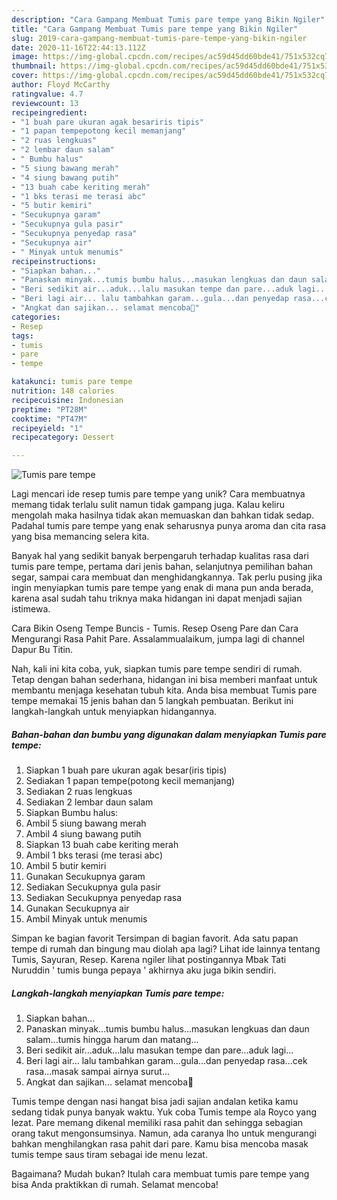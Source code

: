 ```yaml
---
description: "Cara Gampang Membuat Tumis pare tempe yang Bikin Ngiler"
title: "Cara Gampang Membuat Tumis pare tempe yang Bikin Ngiler"
slug: 2019-cara-gampang-membuat-tumis-pare-tempe-yang-bikin-ngiler
date: 2020-11-16T22:44:13.112Z
image: https://img-global.cpcdn.com/recipes/ac59d45dd60bde41/751x532cq70/tumis-pare-tempe-foto-resep-utama.jpg
thumbnail: https://img-global.cpcdn.com/recipes/ac59d45dd60bde41/751x532cq70/tumis-pare-tempe-foto-resep-utama.jpg
cover: https://img-global.cpcdn.com/recipes/ac59d45dd60bde41/751x532cq70/tumis-pare-tempe-foto-resep-utama.jpg
author: Floyd McCarthy
ratingvalue: 4.7
reviewcount: 13
recipeingredient:
- "1 buah pare ukuran agak besariris tipis"
- "1 papan tempepotong kecil memanjang"
- "2 ruas lengkuas"
- "2 lembar daun salam"
- " Bumbu halus"
- "5 siung bawang merah"
- "4 siung bawang putih"
- "13 buah cabe keriting merah"
- "1 bks terasi me terasi abc"
- "5 butir kemiri"
- "Secukupnya garam"
- "Secukupnya gula pasir"
- "Secukupnya penyedap rasa"
- "Secukupnya air"
- " Minyak untuk menumis"
recipeinstructions:
- "Siapkan bahan..."
- "Panaskan minyak...tumis bumbu halus...masukan lengkuas dan daun salam...tumis hingga harum dan matang..."
- "Beri sedikit air...aduk...lalu masukan tempe dan pare...aduk lagi..."
- "Beri lagi air... lalu tambahkan garam...gula...dan penyedap rasa...cek rasa...masak sampai airnya surut..."
- "Angkat dan sajikan... selamat mencoba🤗"
categories:
- Resep
tags:
- tumis
- pare
- tempe

katakunci: tumis pare tempe 
nutrition: 148 calories
recipecuisine: Indonesian
preptime: "PT28M"
cooktime: "PT47M"
recipeyield: "1"
recipecategory: Dessert

---
```



![Tumis pare tempe](https://img-global.cpcdn.com/recipes/ac59d45dd60bde41/751x532cq70/tumis-pare-tempe-foto-resep-utama.jpg)

Lagi mencari ide resep tumis pare tempe yang unik? Cara membuatnya memang tidak terlalu sulit namun tidak gampang juga. Kalau keliru mengolah maka hasilnya tidak akan memuaskan dan bahkan tidak sedap. Padahal tumis pare tempe yang enak seharusnya punya aroma dan cita rasa yang bisa memancing selera kita.

Banyak hal yang sedikit banyak berpengaruh terhadap kualitas rasa dari tumis pare tempe, pertama dari jenis bahan, selanjutnya pemilihan bahan segar, sampai cara membuat dan menghidangkannya. Tak perlu pusing jika ingin menyiapkan tumis pare tempe yang enak di mana pun anda berada, karena asal sudah tahu triknya maka hidangan ini dapat menjadi sajian istimewa.

Cara Bikin Oseng Tempe Buncis - Tumis. Resep Oseng Pare dan Cara Mengurangi Rasa Pahit Pare. Assalammualaikum, jumpa lagi di channel Dapur Bu Titin.


Nah, kali ini kita coba, yuk, siapkan tumis pare tempe sendiri di rumah. Tetap dengan bahan sederhana, hidangan ini bisa memberi manfaat untuk membantu menjaga kesehatan tubuh kita. Anda bisa membuat Tumis pare tempe memakai 15 jenis bahan dan 5 langkah pembuatan. Berikut ini langkah-langkah untuk menyiapkan hidangannya.

<!--inarticleads1-->

##### Bahan-bahan dan bumbu yang digunakan dalam menyiapkan Tumis pare tempe:

1. Siapkan 1 buah pare ukuran agak besar(iris tipis)
1. Sediakan 1 papan tempe(potong kecil memanjang)
1. Sediakan 2 ruas lengkuas
1. Sediakan 2 lembar daun salam
1. Siapkan  Bumbu halus:
1. Ambil 5 siung bawang merah
1. Ambil 4 siung bawang putih
1. Siapkan 13 buah cabe keriting merah
1. Ambil 1 bks terasi (me terasi abc)
1. Ambil 5 butir kemiri
1. Gunakan Secukupnya garam
1. Sediakan Secukupnya gula pasir
1. Sediakan Secukupnya penyedap rasa
1. Gunakan Secukupnya air
1. Ambil  Minyak untuk menumis


Simpan ke bagian favorit Tersimpan di bagian favorit. Ada satu papan tempe di rumah dan bingung mau diolah apa lagi? Lihat ide lainnya tentang Tumis, Sayuran, Resep. Karena ngiler lihat postingannya Mbak Tati Nuruddin &#39; tumis bunga pepaya &#39; akhirnya aku juga bikin sendiri. 

<!--inarticleads2-->

##### Langkah-langkah menyiapkan Tumis pare tempe:

1. Siapkan bahan...
1. Panaskan minyak...tumis bumbu halus...masukan lengkuas dan daun salam...tumis hingga harum dan matang...
1. Beri sedikit air...aduk...lalu masukan tempe dan pare...aduk lagi...
1. Beri lagi air... lalu tambahkan garam...gula...dan penyedap rasa...cek rasa...masak sampai airnya surut...
1. Angkat dan sajikan... selamat mencoba🤗


Tumis tempe dengan nasi hangat bisa jadi sajian andalan ketika kamu sedang tidak punya banyak waktu. Yuk coba Tumis tempe ala Royco yang lezat. Pare memang dikenal memiliki rasa pahit dan sehingga sebagian orang takut mengonsumsinya. Namun, ada caranya lho untuk mengurangi bahkan menghilangkan rasa pahit dari pare. Kamu bisa mencoba masak tumis tempe saus tiram sebagai ide menu lezat. 

Bagaimana? Mudah bukan? Itulah cara membuat tumis pare tempe yang bisa Anda praktikkan di rumah. Selamat mencoba!
